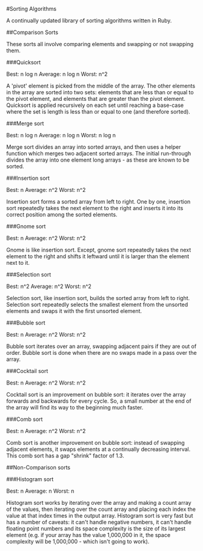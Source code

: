 #Sorting Algorithms

A continually updated library of sorting algorithms written in Ruby.

##Comparison Sorts

These sorts all involve comparing elements and swapping or not swapping them.

###Quicksort

Best: n log n
Average: n log n
Worst: n^2

A 'pivot' element is picked from the middle of the array. The other elements in the array are sorted into two sets: elements that are less than or equal to the pivot element, and elements that are greater than the pivot element. Quicksort is applied recursively on each set until reaching a base-case where the set is length is less than or equal to one (and therefore sorted).

###Merge sort

Best: n log n
Average: n log n
Worst: n log n

Merge sort divides an array into sorted arrays, and then uses a helper function which merges two adjacent sorted arrays. The initial run-through divides the array into one element long arrays - as these are known to be sorted.  


###Insertion sort

Best: n
Average: n^2
Worst: n^2

Insertion sort forms a sorted array from left to right. One by one, insertion sort repeatedly takes the next element to the right and inserts it into its correct position among the sorted elements.

###Gnome sort

Best: n
Average: n^2
Worst: n^2

Gnome is like insertion sort. Except, gnome sort repeatedly takes the next element to the right and shifts it leftward until it is larger than the element next to it.

###Selection sort

Best: n^2
Average: n^2
Worst: n^2

Selection sort, like insertion sort, builds the sorted array from left to right. Selection sort repeatedly selects the smallest element from the unsorted elements and swaps it with the first unsorted element.

###Bubble sort

Best: n
Average: n^2
Worst: n^2

Bubble sort iterates over an array, swapping adjacent pairs if they are out of order. Bubble sort is done when there are no swaps made in a pass over the array.

###Cocktail sort  

Best: n
Average: n^2
Worst: n^2

Cocktail sort is an improvement on bubble sort: it iterates over the array forwards and backwards for every cycle. So, a small number at the end of the array will find its way to the beginning much faster.  

###Comb sort

Best: n
Average: n^2
Worst: n^2

Comb sort is another improvement on bubble sort: instead of swapping adjacent elements, it swaps elements at a continually decreasing interval. This comb sort has a gap "shrink" factor of 1.3.

##Non-Comparison sorts

###Histogram sort

Best: n
Average: n
Worst: n

Histogram sort works by iterating over the array and making a count array of the values, then iterating over the count array and placing each index the value at that index times in the output array.
Histogram sort is very fast but has a number of caveats: it can't handle negative numbers, it can't handle floating point numbers and its space complexity is the size of its largest element (e.g. if your array has the value 1,000,000 in it, the space complexity will be 1,000,000 - which isn't going to work).
